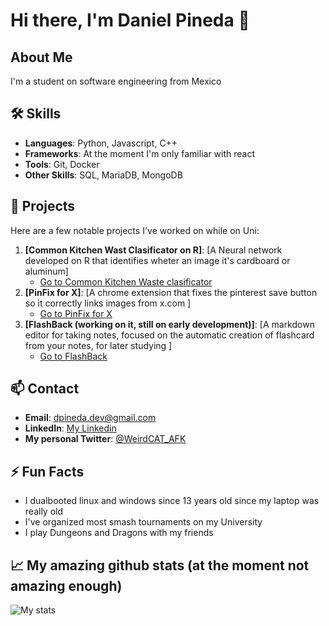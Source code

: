 # Hi there, I'm Daniel Pineda 👋

## About Me

I'm a student on software engineering from Mexico

## 🛠️ Skills

- **Languages**: Python, Javascript, C++
- **Frameworks**: At the moment I'm only familiar with react
- **Tools**: Git, Docker
- **Other Skills**: SQL, MariaDB, MongoDB

## 🌟 Projects

Here are a few notable projects I've worked on while on Uni:

1. **[Common Kitchen Wast Clasificator on R]**: [A Neural network developed on R that identifies wheter an image it's cardboard or aluminum]
   - [Go to Common Kitchen Waste clasificator](https://github.com/WeirdCatAFK/R_commonKitchenWasteClasificator)
2. **[PinFix for X]**: [A chrome extension that fixes the pinterest save button so it correctly links images from x.com ]
   - [Go to PinFix for X](https://github.com/WeirdCatAFK/PinFix)
3. **[FlashBack (working on it, still on early development)]**: [A markdown editor for taking notes, focused on the automatic creation of flashcard from your notes, for later studying ]
   - [Go to FlashBack](https://github.com/WeirdCatAFK/Flashback)

## 📫 Contact

- **Email**: dpineda.dev@gmail.com
- **LinkedIn**: [My Linkedin](https://www.linkedin.com/in/daniel-pineda-torres-64a5a4314/)
- **My personal Twitter**: [@WeirdCAT_AFK](https://x.com/WeirdCat_AFK)

## ⚡ Fun Facts

- I dualbooted linux and windows since 13 years old since my laptop was really old
- I've organized most smash tournaments on my University
- I play Dungeons and Dragons with my friends

## 📈 My amazing github stats (at the moment not amazing enough)

![My stats](https://github-readme-stats.vercel.app/api?username=WeirdCatAFK&show_icons=true&theme=radical)
